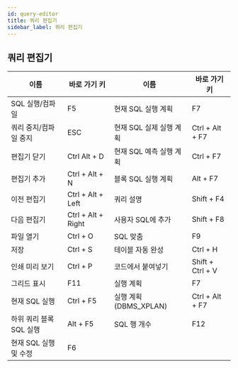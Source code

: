 ```yaml
---
id: query-editor
title: 쿼리 편집기
sidebar_label: 쿼리 편집기
---
```


## 쿼리 편집기
|  이름  |  바로 가기 키  |  이름  |  바로 가기 키  |
|  ---  |  ---  |  ---  |  ---  |
| SQL 실행/컴파일 | F5 | 현재 SQL 실행 계획 | F7 |
| 쿼리 중지/컴파일 중지 | ESC | 현재 SQL 실제 실행 계획 | Ctrl + Alt + F7 |
| 편집기 닫기 | Ctrl Alt + D | 현재 SQL 예측 실행 계획 | Ctrl + F7 |
| 편집기 추가 | Ctrl + Alt + N | 블록 SQL 실행 계획 | Alt + F7 |
| 이전 편집기 | Ctrl + Alt + Left | 쿼리 설명 | Shift + F4 |
| 다음 편집기 | Ctrl + Alt + Right | 사용자 SQL에 추가 | Shift + F8 |
| 파일 열기 | Ctrl + O | SQL 맞춤 | F9 |
| 저장 | Ctrl + S | 테이블 자동 완성 | Ctrl + H |
| 인쇄 미리 보기 | Ctrl + P | 코드에서 붙여넣기 | Shift + Ctrl + V |
| 그리드 표시 | F11 | 실행 계획 | F7 |
| 현재 SQL 실행 | Ctrl + F5 | 실행 계획 (DBMS_XPLAN) | Ctrl + Alt + F7 |
| 하위 쿼리 블록 SQL 실행 | Alt + F5 | SQL 행 개수 | F12 |
| 현재 SQL 실행 및 수정 | F6 |  |  |

